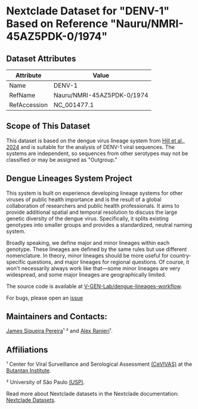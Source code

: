 # Nextclade Dataset for "DENV-1" Based on Reference "Nauru/NMRI-45AZ5PDK-0/1974"

## Dataset Attributes

| Attribute            | Value                                    |
| -------------------- | ---------------------------------------- |
| Name                 | DENV-1                                   |
| RefName              | Nauru/NMRI-45AZ5PDK-0/1974               |
| RefAccession         | NC_001477.1                              |

## Scope of This Dataset

This dataset is based on the dengue virus lineage system from [Hill et al., 2024](https://doi.org/10.1101/2024.05.16.24307504) and is suitable for the analysis of DENV-1 viral sequences. The systems are independent, so sequences from other serotypes may not be classified or may be assigned as "Outgroup."

## Dengue Lineages System Project

This system is built on experience developing lineage systems for other viruses of public health importance and is the result of a global collaboration of researchers and public health professionals. It aims to provide additional spatial and temporal resolution to discuss the large genetic diversity of the dengue virus. Specifically, it splits existing genotypes into smaller groups and provides a standardized, neutral naming system.

Broadly speaking, we define major and minor lineages within each genotype. These lineages are defined by the same rules but use different nomenclature. In theory, minor lineages should be more useful for country-specific questions, and major lineages for regional questions. Of course, it won't necessarily always work like that—some minor lineages are very widespread, and some major lineages are geographically limited.

The source code is available at [V-GEN-Lab/dengue-lineages-workflow](https://github.com/V-GEN-Lab/dengue-lineages-workflow).

For bugs, please open an [issue](https://github.com/V-GEN-Lab/dengue-lineages-workflow/issues)

## Maintainers and Contacts:

[James Siqueira Pereira](https://github.com/jamessiqueirap)¹ ² and [Alex Ranieri](https://github.com/alex-ranieri)¹.

## Affiliations

¹ Center for Viral Surveillance and Serological Assessment [(CeVIVAS)](https://bv.fapesp.br/en/auxilios/110575/continuous-improvement-of-vaccines-center-for-viral-surveillance-and-serological-assessment-cevivas/) at the [Butantan Institute](https://en.butantan.gov.br/).

² University of São Paulo [(USP)](https://www5.usp.br/english/institutional/).

Read more about Nextclade datasets in the Nextclade documentation: [Nextclade Datasets](https://docs.nextstrain.org/projects/nextclade/en/stable/user/datasets.html).